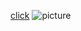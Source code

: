 [click](https://github.com/Harshdeep1052)
![picture](https://i.scdn.co/image/ab6761610000e5eb65d54c88ab4c1abf204b360f)
